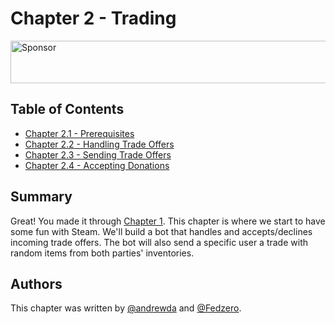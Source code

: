 # Chapter 2 - Trading

<a target='_blank' rel='nofollow' href='https://app.codesponsor.io/link/WWKSZ8BufMHxCu7dPGG4np4x/andrewda/node-steam-guide'>
  <img alt='Sponsor' width='888' height='68' src='https://app.codesponsor.io/embed/WWKSZ8BufMHxCu7dPGG4np4x/andrewda/node-steam-guide.svg' />
</a>

## Table of Contents

- [Chapter 2.1 - Prerequisites](./Chapter%202.1%20-%20Prerequisites)
- [Chapter 2.2 - Handling Trade Offers](./Chapter%202.2%20-%20Handling%20Trade%20Offers)
- [Chapter 2.3 - Sending Trade Offers](./Chapter%202.3%20-%20Sending%20Trade%20Offers)
- [Chapter 2.4 - Accepting Donations](./Chapter%202.4%20-%20Accepting%20Donations)

## Summary

Great! You made it through [Chapter 1](../Chapter%201%20-%20Basics). 
This chapter is where we start to have some fun with Steam. We'll build a bot 
that handles and accepts/declines incoming trade offers. The bot will also 
send a specific user a trade with random items from both parties' inventories.

## Authors

This chapter was written by [@andrewda](https://github.com/andrewda) and
[@Fedzero](https://github.com/Fedzero).
